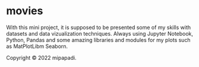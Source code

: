 # movies

With this mini project, it is supposed to be presented some of my skills with datasets and data vizualization techniques.
Always using Jupyter Notebook, Python, Pandas and some amazing libraries and modules for my plots such as MatPlotLibm Seaborn.

Copyright © 2022 mipapadi.
